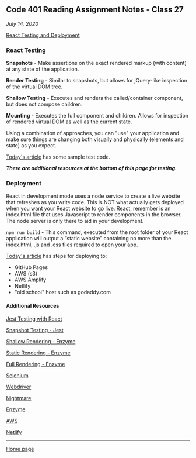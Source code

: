 ## Code 401 Reading Assignment Notes - Class 27

_July 14, 2020_

[React Testing and Deployment](https://codefellows.github.io/code-401-javascript-guide/curriculum/class-27/DISCUSSION)

### React Testing

**Snapshots** - Make assertions on the exact rendered markup (with content) at any state of the application.

**Render Testing** - Similar to snapshots, but allows for jQuery-like inspection of the virtual DOM tree.

**Shallow Testing** - Executes and renders the called/container component, but does not compose children.

**Mounting** - Executes the full component and children. Allows for inspection of rendered virtual DOM as well as the current state.

Using a combination of approaches, you can "use" your application and make sure things are changing both visually and physically (elements and state) as you expect.

[Today's article](https://codefellows.github.io/code-401-javascript-guide/curriculum/class-27/DISCUSSION) has some sample test code.

**_There are additional resources at the bottom of this page for testing._**

### Deployment

React in development mode uses a node service to create a live website that refreshes as you write code. This is NOT what actually gets deployed when you want your React website to go live. React, remember is an index.html file that uses Javascript to render components in the browser. The node server is only there to aid in your development.

`npm run build` - This command, executed from the root folder of your React application will output a “static website” containing no more than the index.html, .js and .css files required to open your app.

[Today's article](https://codefellows.github.io/code-401-javascript-guide/curriculum/class-27/DISCUSSION) has steps for deploying to:

- GitHub Pages
- AWS (s3)
- AWS Amplify
- Netlify
- "old school" host such as godaddy.com


#### Additional Resources

[Jest Testing with React](https://create-react-app.dev/docs/running-tests/)

[Snapshot Testing - Jest](https://jestjs.io/docs/en/snapshot-testing)

[Shallow Rendering - Enzyme](https://enzymejs.github.io/enzyme/docs/api/shallow.html)

[Static Rendering - Enzyme](https://enzymejs.github.io/enzyme/docs/api/render.html)

[Full Rendering - Enzyme](https://enzymejs.github.io/enzyme/docs/api/mount.html)

[Selenium](https://www.selenium.dev/)

[Webdriver](https://webdriver.io/)

[Nightmare](http://www.nightmarejs.org/)

[Enzyme](https://enzymejs.github.io/enzyme/docs/api/)

[AWS](https://aws.amazon.com/)

[Netlify](https://www.netlify.com/)


---
[Home page](https://marlene-rinker.github.io/reading-notes/)